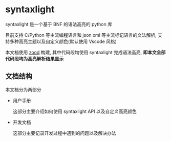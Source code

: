# syntaxlight

syntaxlight 是一个基于 BNF 的语法高亮的 python 库

目前支持 C/Python 等主流编程语言和 json xml 等主流标记语言的文法解析, 支持多种高亮主题以及自定义颜色(默认使用 Vscode 风格)

本文档使用 [zood](https://github.com/luzhixing12345/zood) 构建, 其中代码段均使用 syntaxlight 完成语法高亮, **即本文全部代码段均为高亮解析结果显示**

## 文档结构

本文档分为两部分

- 用户手册

  这部分主要介绍如何使用 syntaxlight API 以及自定义高亮颜色

- 开发文档

  这部分主要记录开发过程中遇到的问题以及解决办法

  <!-- 视频: [【编译原理】基于BNF的语法高亮]() -->